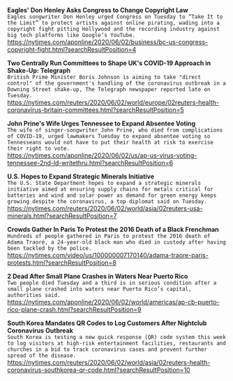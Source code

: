**Eagles' Don Henley Asks Congress to Change Copyright Law**\
`Eagles songwriter Don Henley urged Congress on Tuesday to “Take It to the Limit” to protect artists against online pirating, wading into a copyright fight pitting Hollywood and the recording industry against big tech platforms like Google’s YouTube.`\
https://nytimes.com/aponline/2020/06/02/business/bc-us-congress-copyright-fight.html?searchResultPosition=4

**Two Centrally Run Committees to Shape UK's COVID-19 Approach in Shake-Up: Telegraph**\
`British Prime Minister Boris Johnson is aiming to take "direct control" of the government's handling of the coronavirus outbreak in a Downing Street shake-up, The Telegraph newspaper reported late on Tuesday.`\
https://nytimes.com/reuters/2020/06/02/world/europe/02reuters-health-coronavirus-britain-committees.html?searchResultPosition=5

**John Prine's Wife Urges Tennessee to Expand Absentee Voting**\
`The wife of singer-songwriter John Prine, who died from complications of COVID-19, urged lawmakers Tuesday to expand absentee voting so Tennesseans would not have to put their health at risk to exercise their right to vote.`\
https://nytimes.com/aponline/2020/06/02/us/ap-us-virus-voting-tennessee-2nd-ld-writethru.html?searchResultPosition=6

**U.S. Hopes to Expand Strategic Minerals Initiative**\
`The U.S. State Department hopes to expand a strategic minerals initiative aimed at ensuring supply chains for metals critical for batteries and wind and solar power as demand for green energy keeps growing despite the coronavirus, a top diplomat said on Tuesday.`\
https://nytimes.com/reuters/2020/06/02/world/asia/02reuters-usa-minerals.html?searchResultPosition=7

**Crowds Gather In Paris To Protest the 2016 Death of a Black Frenchman**\
`Hundreds of people gathered in Paris to protest the 2016 death of Adama Traoré, a 24-year-old black man who died in custody after having been tackled by the police.`\
https://nytimes.com/video/us/100000007170140/adama-traore-paris-protests.html?searchResultPosition=8

**2 Dead After Small Plane Crashes in Waters Near Puerto Rico**\
`Two people died Tuesday and a third is in serious condition after a small plane crashed into waters near Puerto Rico’s capital, authorities said.`\
https://nytimes.com/aponline/2020/06/02/world/americas/ap-cb-puerto-rico-plane-crash.html?searchResultPosition=9

**South Korea Mandates QR Codes to Log Customers After Nightclub Coronavirus Outbreak**\
`South Korea is testing a new quick response (QR) code system this week to log visitors at high-risk entertainment facilities, restaurants and churches in a bid to track coronavirus cases and prevent further spread of the disease.`\
https://nytimes.com/reuters/2020/06/02/world/asia/02reuters-health-coronavirus-southkorea-qr-code.html?searchResultPosition=10

